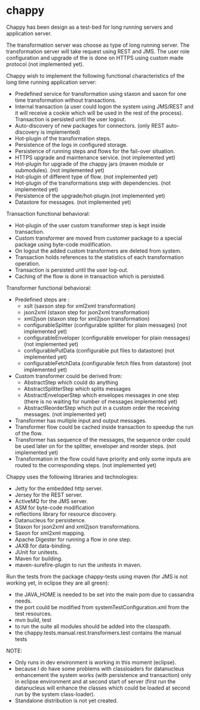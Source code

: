 # chappy

Chappy has been design as a test-bed for long running servers and application server.

The transformation server was choose as type of long running server.
The transformation server will take request using REST and JMS.
The user role configuration and upgrade of the is done on HTTPS using custom made protocol (not implemented yet).

Chappy wish to implement the following functional characteristics of the long time running application server:
- Predefined service for transformation using staxon and saxon for one time transformation without transactions.
- Internal transaction (a user could logon the system using JMS/REST and it will receive a cookie which will be used in the rest of the process). Transaction is persisted until the user logout.
- Auto-discovery of new packages for connectors. (only REST auto-discovery is implemented) 
- Hot-plugin of the transformation steps.
- Persistence of the logs in configured storage.
- Persistence of running steps and flows for the fail-over situation.
- HTTPS upgrade and maintenance service. (not implemented yet)
- Hot-plugin for upgrade of the chappy jars (maven module or submodules). (not implemented yet)
- Hot-plugin of different type of flow. (not implemented yet)
- Hot-plugin of the transformations step with dependencies. (not implemented yet)
- Persistence of the upgrade/hot-plugin.(not implemented yet)
- Datastore for messages. (not implemented yet)

Transaction functional behavioral:
- Hot-plugin of the user custom transformer step is kept inside transaction.
- Custom transformer are moved from customer package to a special package using byte-code modification. 
- On logout the added custom transformers are deleted from system.
- Transaction holds references to the statistics of each transformation operation.
- Transaction is persisted until the user log-out.
- Caching of the flow is done in transaction which is persisted. 

Transformer functional behavioral:
- Predefined steps are :
	- xslt (saxson step for xml2xml transformation)
	- json2xml (staxon step for json2xml transformation)
	- xml2json (staxon step for xml2json transformation)
	- configurableSplitter (configurable splitter for plain messages) (not implemented yet)
	- configurableEnveloper (configurable enveloper for plain messages) (not implemented yet)
	- configurablePutData   (configurable put files to datastore) (not implemented yet)
	- configurableFetchData (configurable fetch files from datastore) (not implemented yet)	
- Custom transformer could be derived from:
	- AbstractStep which could do anything
	- AbstractSplitterStep which splits messages
	- AbstractEnveloperStep which envelopes messages in one step (there is no waiting for number of messages implemented yet)
	- AbstractReorderStep which put in a custom order the receiving messages. (not implemented yet)
- Transformer has multiple input and output messages.
- Transformer flow could be cached inside transaction to speedup the run of the flow. 
- Transformer has sequence of the messages, the sequence order could be used later on for the splitter, enveloper and reorder steps. (not implemented yet)
- Transformation in the flow could have priority and only some inputs are routed to the corresponding steps. (not implemented yet)

Chappy uses the following libraries and technologies:
- Jetty for the embedded http server.
- Jersey for the REST server.
- ActiveMQ for the JMS server.
- ASM for byte-code modification
- reflections library for resource discovery.
- Datanucleus for persistence.
- Staxon for json2xml and xml2json transformations.
- Saxon for xml2xml mapping.
- Apache Digester for running a flow in one step.
- JAXB for data-binding.
- JUnit for unitests.
- Maven for building.
- maven-surefire-plugin to run the unitests in maven.

Run the tests from the package chappy-tests using maven (for JMS is not working yet, in eclipse they are all green):
- the JAVA_HOME is needed to be set into the main pom due to cassandra needs.
- the port could be modified from systemTestConfiguration.xml from the test resources.
- mvn build, test
- to run the suite all modules should be added into the classpath.
- the chappy.tests.manual.rest.transformers.test contains the manual tests

NOTE:
- Only runs in dev environment is working in this moment (eclipse).
- because I do have some problems with classloaders for datanucleus enhancement the system works (with persistence and transaction) only in eclipse environment and at second start of server (first run the datanucleus will enhance the classes which could be loaded at second run by the system class-loader).
- Standalone distribution is not yet created.
